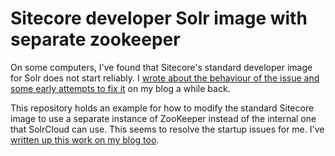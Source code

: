 # Sitecore developer Solr image with separate zookeeper

On some computers, I've found that Sitecore's standard developer image for Solr does not start reliably.
I <a href="https://blog.jermdavis.dev/posts/2022/docker-zookeeper-solr-fail">wrote about the behaviour of the
issue and some early attempts to fix it</a> on my blog a while back.

This repository holds an example for how to modify the standard Sitecore image to use a separate instance of
ZooKeeper instead of the internal one that SolrCloud can use. This seems to resolve the startup issues for me.
I've <a href="">written up this work on my blog too</a>.